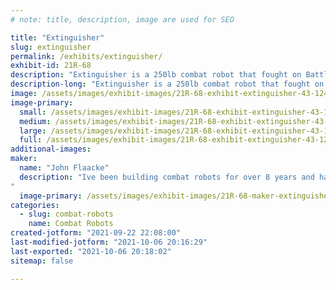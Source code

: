 ```yaml
---
# note: title, description, image are used for SEO

title: "Extinguisher"
slug: extinguisher
permalink: /exhibits/extinguisher/
exhibit-id: 21R-68
description: "Extinguisher is a 250lb combat robot that fought on Battlebots. "
description-long: "Extinguisher is a 250lb combat robot that fought on Battlebots. The new revision of Extinguisher will be actively fighting in the Ruckus event and the old revision, as well as battle damaged parts, will be on display. "
image: /assets/images/exhibit-images/21R-68-exhibit-extinguisher-43-124009316-760432281205289-3243703259059809150-n-7864-large.jpg
image-primary: 
  small: /assets/images/exhibit-images/21R-68-exhibit-extinguisher-43-124009316-760432281205289-3243703259059809150-n-7864-small.jpg
  medium: /assets/images/exhibit-images/21R-68-exhibit-extinguisher-43-124009316-760432281205289-3243703259059809150-n-7864-medium.jpg
  large: /assets/images/exhibit-images/21R-68-exhibit-extinguisher-43-124009316-760432281205289-3243703259059809150-n-7864-large.jpg
  full: /assets/images/exhibit-images/21R-68-exhibit-extinguisher-43-124009316-760432281205289-3243703259059809150-n-7864-full.jpg
additional-images: 
maker: 
  name: "John Flaacke"
  description: "Ive been building combat robots for over 8 years and have captained Extinguisher on the tv show Battlebots
"
  image-primary: /assets/images/exhibit-images/21R-68-maker-extinguisher-124009316-760432281205289-3243703259059809150-n-medium.jpg
categories: 
  - slug: combat-robots
    name: Combat Robots
created-jotform: "2021-09-22 22:08:00"
last-modified-jotform: "2021-10-06 20:16:29"
last-exported: "2021-10-06 20:18:02"
sitemap: false

---
```

